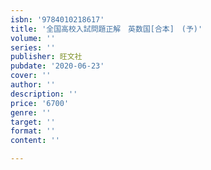 ```yaml
---
isbn: '9784010218617'
title: '全国高校入試問題正解　英数国[合本]　(予)'
volume: ''
series: ''
publisher: 旺文社
pubdate: '2020-06-23'
cover: ''
author: ''
description: ''
price: '6700'
genre: ''
target: ''
format: ''
content: ''

---
```

